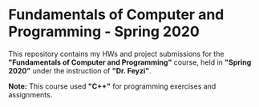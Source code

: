 # Fundamentals of Computer and Programming - Spring 2020
This repository contains my HWs and project submissions for the **"Fundamentals of Computer and Programming"** course, held in **"Spring 2020"** under the instruction of **"Dr. Feyzi"**.

**Note:** This course used **"C++"** for programming exercises and assignments.
